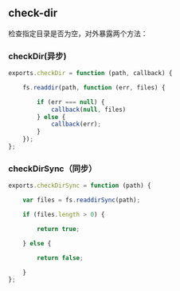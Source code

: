 ## check-dir

检查指定目录是否为空，对外暴露两个方法：

### checkDir(异步)

```js
exports.checkDir = function (path, callback) {

    fs.readdir(path, function (err, files) {

        if (err === null) {
            callback(null, files)
        } else {
            callback(err);
        }
    });
};
```

### checkDirSync（同步）

```js
exports.checkDirSync = function (path) {

    var files = fs.readdirSync(path);

    if (files.length > 0) {

        return true;

    } else {

        return false;

    }
};
```